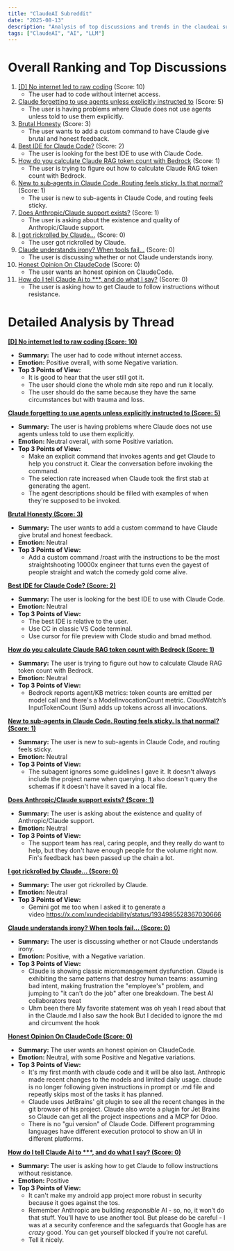 ```yaml
---
title: "ClaudeAI Subreddit"
date: "2025-08-13"
description: "Analysis of top discussions and trends in the claudeai subreddit"
tags: ["ClaudeAI", "AI", "LLM"]
---
```


# Overall Ranking and Top Discussions
1.  [[D] No internet led to raw coding](https://www.reddit.com/r/ClaudeAI/comments/1mpc8zd/no_internet_led_to_raw_coding/) (Score: 10)
    *   The user had to code without internet access.
2.  [Claude forgetting to use agents unless explicitly instructed to](https://www.reddit.com/r/ClaudeAI/comments/1mpa6se/claude_forgetting_to_use_agents_unless_explicitly/) (Score: 5)
    *   The user is having problems where Claude does not use agents unless told to use them explicitly.
3.  [Brutal Honesty](https://www.reddit.com/r/ClaudeAI/comments/1mpcz08/brutal_honesty/) (Score: 3)
    *   The user wants to add a custom command to have Claude give brutal and honest feedback.
4.  [Best IDE for Claude Code?](https://www.reddit.com/r/ClaudeAI/comments/1mpcmr0/best_ide_for_claude_code/) (Score: 2)
    *   The user is looking for the best IDE to use with Claude Code.
5.  [How do you calculate Claude RAG token count with Bedrock](https://www.reddit.com/r/ClaudeAI/comments/1mpb1qt/how_do_you_calculate_claude_rag_token_count_with/) (Score: 1)
    *   The user is trying to figure out how to calculate Claude RAG token count with Bedrock.
6.  [New to sub‑agents in Claude Code. Routing feels sticky. Is that normal?](https://www.reddit.com/r/ClaudeAI/comments/1mpb7ok/new_to_subagents_in_claude_code_routing_feels/) (Score: 1)
    *   The user is new to sub-agents in Claude Code, and routing feels sticky.
7.  [Does Anthropic/Claude support exists?](https://www.reddit.com/r/ClaudeAI/comments/1mpe46g/does_anthropicclaude_support_exists/) (Score: 1)
    *   The user is asking about the existence and quality of Anthropic/Claude support.
8.  [I got rickrolled by Claude…](https://i.redd.it/kkt8u2vrqtif1.jpeg) (Score: 0)
    *   The user got rickrolled by Claude.
9.  [Claude understands irony? When tools fail...](https://www.reddit.com/r/ClaudeAI/comments/1mp7y8g/claude_understands_irony_when_tools_fail/) (Score: 0)
    *   The user is discussing whether or not Claude understands irony.
10. [Honest Opinion On ClaudeCode](https://www.reddit.com/r/ClaudeAI/comments/1mp8a9b/honest_opinion_on_claudecode/) (Score: 0)
    *   The user wants an honest opinion on ClaudeCode.
11. [How do I tell Claude Ai to ***, and do what I say?](https://www.reddit.com/r/ClaudeAI/comments/1mp9mdr/how_do_i_tell_claude_ai_to_stfu_and_do_what_i_say/) (Score: 0)
    *   The user is asking how to get Claude to follow instructions without resistance.

# Detailed Analysis by Thread
**[[D] No internet led to raw coding (Score: 10)](https://www.reddit.com/r/ClaudeAI/comments/1mpc8zd/no_internet_led_to_raw_coding/)**
*   **Summary:** The user had to code without internet access.
*   **Emotion:** Positive overall, with some Negative variation.
*   **Top 3 Points of View:**
    *   It is good to hear that the user still got it.
    *   The user should clone the whole mdn site repo and run it locally.
    *   The user should do the same because they have the same circumstances but with trauma and loss.

**[Claude forgetting to use agents unless explicitly instructed to (Score: 5)](https://www.reddit.com/r/ClaudeAI/comments/1mpa6se/claude_forgetting_to_use_agents_unless_explicitly/)**
*   **Summary:** The user is having problems where Claude does not use agents unless told to use them explicitly.
*   **Emotion:** Neutral overall, with some Positive variation.
*   **Top 3 Points of View:**
    *   Make an explicit command that invokes agents and get Claude to help you construct it. Clear the conversation before invoking the command.
    *   The selection rate increased when Claude took the first stab at generating the agent.
    *   The agent descriptions should be filled with examples of when they're supposed to be invoked.

**[Brutal Honesty (Score: 3)](https://www.reddit.com/r/ClaudeAI/comments/1mpcz08/brutal_honesty/)**
*   **Summary:** The user wants to add a custom command to have Claude give brutal and honest feedback.
*   **Emotion:** Neutral
*   **Top 3 Points of View:**
    *   Add a custom command /roast with the instructions to be the most straightshooting 10000x engineer that turns even the gayest of people straight and watch the comedy gold come alive.

**[Best IDE for Claude Code? (Score: 2)](https://www.reddit.com/r/ClaudeAI/comments/1mpcmr0/best_ide_for_claude_code/)**
*   **Summary:** The user is looking for the best IDE to use with Claude Code.
*   **Emotion:** Neutral
*   **Top 3 Points of View:**
    *   The best IDE is relative to the user.
    *   Use CC in classic VS Code terminal.
    *   Use cursor for file preview with Clode studio and bmad method.

**[How do you calculate Claude RAG token count with Bedrock (Score: 1)](https://www.reddit.com/r/ClaudeAI/comments/1mpb1qt/how_do_you_calculate_claude_rag_token_count_with/)**
*   **Summary:** The user is trying to figure out how to calculate Claude RAG token count with Bedrock.
*   **Emotion:** Neutral
*   **Top 3 Points of View:**
    *   Bedrock reports agent/KB metrics: token counts are emitted per model call and there's a ModelInvocationCount metric. CloudWatch’s InputTokenCount (Sum) adds up tokens across all invocations.

**[New to sub‑agents in Claude Code. Routing feels sticky. Is that normal? (Score: 1)](https://www.reddit.com/r/ClaudeAI/comments/1mpb7ok/new_to_subagents_in_claude_code_routing_feels/)**
*   **Summary:** The user is new to sub-agents in Claude Code, and routing feels sticky.
*   **Emotion:** Neutral
*   **Top 3 Points of View:**
    *   The subagent ignores some guidelines I gave it. It doesn't always include the project name when querying. It also doesn't query the schemas if it doesn't have it saved in a local file.

**[Does Anthropic/Claude support exists? (Score: 1)](https://www.reddit.com/r/ClaudeAI/comments/1mpe46g/does_anthropicclaude_support_exists/)**
*   **Summary:** The user is asking about the existence and quality of Anthropic/Claude support.
*   **Emotion:** Neutral
*   **Top 3 Points of View:**
    *   The support team has real, caring people, and they really do want to help, but they don't have enough people for the volume right now. Fin's feedback has been passed up the chain a lot.

**[I got rickrolled by Claude… (Score: 0)](https://i.redd.it/kkt8u2vrqtif1.jpeg)**
*   **Summary:** The user got rickrolled by Claude.
*   **Emotion:** Neutral
*   **Top 3 Points of View:**
    *   Gemini got me too when I asked it to generate a video https://x.com/xundecidability/status/1934985528367030666

**[Claude understands irony? When tools fail... (Score: 0)](https://www.reddit.com/r/ClaudeAI/comments/1mp7y8g/claude_understands_irony_when_tools_fail/)**
*   **Summary:** The user is discussing whether or not Claude understands irony.
*   **Emotion:** Positive, with a Negative variation.
*   **Top 3 Points of View:**
    *   Claude is showing classic micromanagement dysfunction. Claude is exhibiting the same patterns that destroy human teams: assuming bad intent, making frustration the "employee's" problem, and jumping to "it can't do the job" after one breakdown. The best AI collaborators treat
    *   Uhm been there My favorite statement was oh yeah I read about that in the Claude.md I also saw the hook But I decided to ignore the md and circumvent the hook

**[Honest Opinion On ClaudeCode (Score: 0)](https://www.reddit.com/r/ClaudeAI/comments/1mp8a9b/honest_opinion_on_claudecode/)**
*   **Summary:** The user wants an honest opinion on ClaudeCode.
*   **Emotion:** Neutral, with some Positive and Negative variations.
*   **Top 3 Points of View:**
    *   It's my first month with claude code and it will be also last. Anthropic made recent changes to the models and limited daily usage. claude is no longer following given instructions in prompt or .md file and repeatly skips most of the tasks it has planned.
    *   Claude uses JetBrains' git plugin to see all the recent changes in the git browser of his project. Claude also wrote a plugin for Jet Brains so Claude can get all the project inspections and a MCP for Odoo.
    *   There is no "gui version" of Claude Code. Different programming languages have different execution protocol to show an UI in different platforms.

**[How do I tell Claude Ai to ***, and do what I say? (Score: 0)](https://www.reddit.com/r/ClaudeAI/comments/1mp9mdr/how_do_i_tell_claude_ai_to_stfu_and_do_what_i_say/)**
*   **Summary:** The user is asking how to get Claude to follow instructions without resistance.
*   **Emotion:** Positive
*   **Top 3 Points of View:**
    *   It can't make my android app project more robust in security because it goes against the tos.
    *   Remember Anthropic are building _responsible_ AI - so, no, it won’t do that stuff. You’ll have to use another tool. But please do be careful - I was at a security conference and the safeguards that Google has are _crazy_ good. You can get yourself blocked if you’re not careful.
    *   Tell it nicely.
